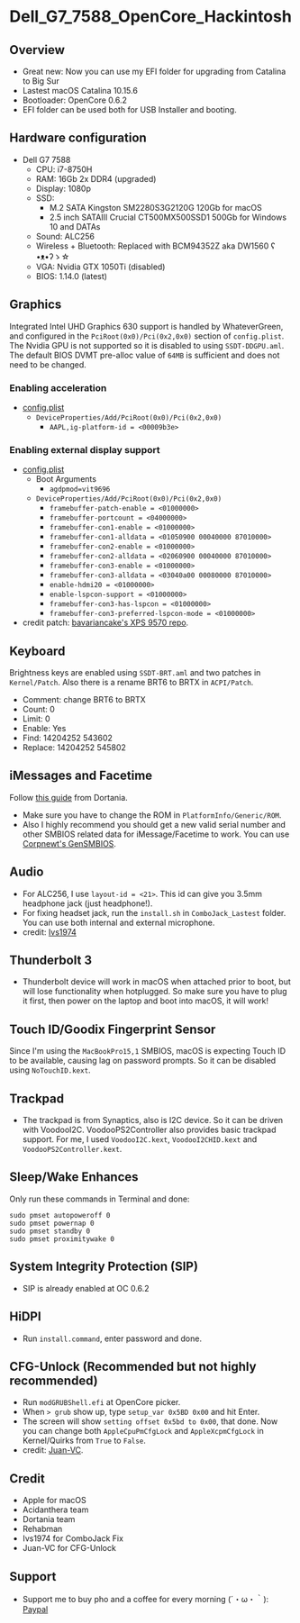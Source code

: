 # Dell_G7_7588_OpenCore_Hackintosh
## Overview
- Great new: Now you can use my EFI folder for upgrading from Catalina to Big Sur
- Lastest macOS Catalina 10.15.6
- Bootloader: OpenCore 0.6.2
- EFI folder can be used both for USB Installer and booting.
## Hardware configuration
* Dell G7 7588
  - CPU: i7-8750H
  - RAM: 16Gb 2x DDR4 (upgraded)
  - Display: 1080p
  - SSD: 
      * M.2 SATA Kingston SM2280S3G2120G 120Gb for macOS
      * 2.5 inch SATAIII Crucial CT500MX500SSD1 500Gb for Windows 10 and DATAs
  - Sound: ALC256
  - Wireless + Bluetooth: Replaced with BCM94352Z aka DW1560 ʕ •ᴥ•ʔゝ☆
  - VGA: Nvidia GTX 1050Ti (disabled)
  - BIOS: 1.14.0 (latest)
  
## Graphics
Integrated Intel UHD Graphics 630 support is handled by WhateverGreen, and configured in the `PciRoot(0x0)/Pci(0x2,0x0)` section of `config.plist`.
The Nvidia GPU is not supported so it is disabled to using `SSDT-DDGPU.aml`.
The default BIOS DVMT pre-alloc value of `64MB` is sufficient and does not need to be changed.
### Enabling acceleration
* [config.plist](https://github.com/sn0wfL4ke98/Dell_G7_7588_OpenCore_Hackintosh/blob/master/EFI/OC/config.plist)
  * `DeviceProperties/Add/PciRoot(0x0)/Pci(0x2,0x0)`
    * `AAPL,ig-platform-id = <00009b3e>`
### Enabling external display support
* [config.plist](https://github.com/sn0wfL4ke98/Dell_G7_7588_OpenCore_Hackintosh/blob/master/EFI/OC/config.plist)
  * Boot Arguments
    * `agdpmod=vit9696`
  * `DeviceProperties/Add/PciRoot(0x0)/Pci(0x2,0x0)`
    * `framebuffer-patch-enable = <01000000>`
    * `framebuffer-portcount = <04000000>`
    * `framebuffer-con1-enable = <01000000>`
    * `framebuffer-con1-alldata = <01050900 00040000 87010000>`
    * `framebuffer-con2-enable = <01000000>`
    * `framebuffer-con2-alldata = <02060900 00040000 87010000>`
    * `framebuffer-con3-enable = <01000000>`
    * `framebuffer-con3-alldata = <03040a00 00080000 87010000>`
    * `enable-hdmi20 = <01000000>`
    * `enable-lspcon-support = <01000000>`
    * `framebuffer-con3-has-lspcon = <01000000>`
    * `framebuffer-con3-preferred-lspcon-mode = <01000000>`
* credit patch: [bavariancake's XPS 9570 repo](https://github.com/bavariancake/XPS9570-macOS#enabling-external-display-support).

## Keyboard
Brightness keys are enabled using `SSDT-BRT.aml` and two patches in `Kernel/Patch`.
Also there is a rename BRT6 to BRTX in `ACPI/Patch`.
  * Comment: change BRT6 to BRTX
  * Count: 0
  * Limit: 0
  * Enable: Yes
  * Find: 14204252 543602
  * Replace: 14204252 545802

## iMessages and Facetime
Follow [this guide](https://dortania.github.io/OpenCore-Post-Install/universal/iservices.html) from Dortania.
- Make sure you have to change the ROM in `PlatformInfo/Generic/ROM`.
- Also I highly recommend you should get a new valid serial number and other SMBIOS related data for iMessage/Facetime to work. You can use [Corpnewt's GenSMBIOS](https://github.com/corpnewt/GenSMBIOS).

## Audio
- For ALC256, I use `layout-id = <21>`. This id can give you 3.5mm headphone jack (just headphone!).
- For fixing headset jack, run the `install.sh` in `ComboJack_Lastest` folder. You can use both internal and external microphone.
- credit: [Ivs1974](https://github.com/lvs1974/ComboJack)

## Thunderbolt 3
- Thunderbolt device will work in macOS when attached prior to boot, but will lose functionality when hotplugged. So make sure you have to plug it first, then power on the laptop and boot into macOS, it will work!

## Touch ID/Goodix Fingerprint Sensor
Since I'm using the `MacBookPro15,1` SMBIOS, macOS is expecting Touch ID to be available, causing lag on password prompts. So it can be disabled using `NoTouchID.kext`.

## Trackpad
- The trackpad is from Synaptics, also is I2C device. So it can be driven with VoodooI2C. VoodooPS2Controller also provides basic trackpad support.
For me, I used `VoodooI2C.kext`, `VoodooI2CHID.kext` and `VoodooPS2Controller.kext`.

## Sleep/Wake Enhances
Only run these commands in Terminal and done:
  ```
  sudo pmset autopoweroff 0
  sudo pmset powernap 0
  sudo pmset standby 0
  sudo pmset proximitywake 0
  ```

## System Integrity Protection (SIP)
* SIP is already enabled at OC 0.6.2

## HiDPI
* Run `install.command`, enter password and done.

## CFG-Unlock (Recommended but not highly recommended)
* Run `modGRUBShell.efi` at OpenCore picker.
* When `> grub` show up, type `setup_var 0x5BD 0x00` and hit Enter.
* The screen will show `setting offset 0x5bd to 0x00`, that done. Now you can change both `AppleCpuPmCfgLock` and `AppleXcpmCfgLock` in Kernel/Quirks from `True` to `False`.
* credit: [Juan-VC](https://juan-vc.github.io/oc-g7-guide/post-installation/disable-cfg-lock.html).

## Credit
* Apple for macOS
* Acidanthera team
* Dortania team
* Rehabman
* Ivs1974 for ComboJack Fix
* Juan-VC for CFG-Unlock

## Support
* Support me to buy pho and a coffee for every morning (´・ω・｀): [Paypal](https://www.paypal.me/tekun0lxrd)
